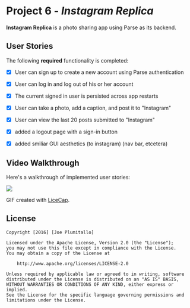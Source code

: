 # Project 6 - *Instagram Replica*

**Instagram Replica** is a photo sharing app using Parse as its backend.

## User Stories

The following **required** functionality is completed:

- [X] User can sign up to create a new account using Parse authentication
- [X] User can log in and log out of his or her account
- [X] The current signed in user is persisted across app restarts
- [X] User can take a photo, add a caption, and post it to "Instagram"
- [X] User can view the last 20 posts submitted to "Instagram"
- [X] added a logout page with a sign-in button
- [X] added smiliar GUI aesthetics (to instagram) (nav bar, etcetera)


## Video Walkthrough 

Here's a walkthrough of implemented user stories:

<img src='http://i.imgur.com/Ik90QhY.gif' />

GIF created with [LiceCap](http://www.cockos.com/licecap/).


## License

    Copyright [2016] [Joe Plumitallo]

    Licensed under the Apache License, Version 2.0 (the "License");
    you may not use this file except in compliance with the License.
    You may obtain a copy of the License at

        http://www.apache.org/licenses/LICENSE-2.0

    Unless required by applicable law or agreed to in writing, software
    distributed under the License is distributed on an "AS IS" BASIS,
    WITHOUT WARRANTIES OR CONDITIONS OF ANY KIND, either express or implied.
    See the License for the specific language governing permissions and
    limitations under the License.
